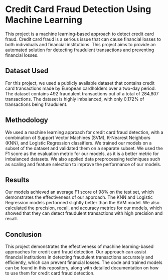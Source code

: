 # Credit Card Fraud Detection Using Machine Learning
This project is a machine learning-based approach to detect credit card fraud. Credit card fraud is a serious issue that can cause financial losses to both individuals and financial institutions. This project aims to provide an automated solution for detecting fraudulent transactions and preventing financial losses.

## Dataset Used
For this project, we used a publicly available dataset that contains credit card transactions made by European cardholders over a two-day period. The dataset contains 492 fraudulent transactions out of a total of 284,807 transactions. The dataset is highly imbalanced, with only 0.172% of transactions being fraudulent.

## Methodology
We used a machine learning approach for credit card fraud detection, with a combination of Support Vector Machines (SVM), K-Nearest Neighbors (KNN), and Logistic Regression classifiers. We trained our models on a subset of the dataset and validated them on a separate subset. We used the F1 score as the evaluation metric for our models, as it is a better metric for imbalanced datasets. We also applied data preprocessing techniques such as scaling and feature selection to improve the performance of our models. 

## Results
Our models achieved an average F1 score of 98% on the test set, which demonstrates the effectiveness of our approach. The KNN and Logistic Regression models performed slightly better than the SVM model. We also calculated the precision, recall, and accuracy metrics for our models, which showed that they can detect fraudulent transactions with high precision and recall.

## Conclusion
This project demonstrates the effectiveness of machine learning-based approaches for credit card fraud detection. Our approach can assist financial institutions in detecting fraudulent transactions accurately and efficiently, which can prevent financial losses. The code and trained models can be found in this repository, along with detailed documentation on how to use them for credit card fraud detection.
